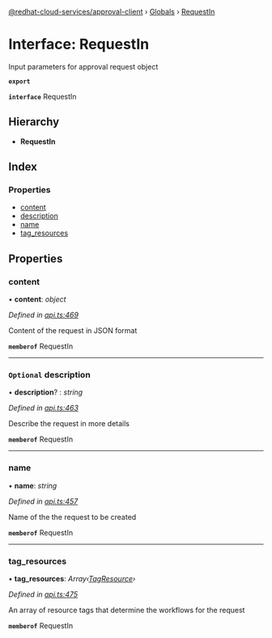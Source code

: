 [@redhat-cloud-services/approval-client](../README.md) › [Globals](../globals.md) › [RequestIn](requestin.md)

# Interface: RequestIn

Input parameters for approval request object

**`export`** 

**`interface`** RequestIn

## Hierarchy

* **RequestIn**

## Index

### Properties

* [content](requestin.md#content)
* [description](requestin.md#optional-description)
* [name](requestin.md#name)
* [tag_resources](requestin.md#tag_resources)

## Properties

###  content

• **content**: *object*

*Defined in [api.ts:469](https://github.com/RedHatInsights/javascript-clients.gi/blob/master/packages/approval/api.ts#L469)*

Content of the request in JSON format

**`memberof`** RequestIn

___

### `Optional` description

• **description**? : *string*

*Defined in [api.ts:463](https://github.com/RedHatInsights/javascript-clients.gi/blob/master/packages/approval/api.ts#L463)*

Describe the request in more details

**`memberof`** RequestIn

___

###  name

• **name**: *string*

*Defined in [api.ts:457](https://github.com/RedHatInsights/javascript-clients.gi/blob/master/packages/approval/api.ts#L457)*

Name of the the request to be created

**`memberof`** RequestIn

___

###  tag_resources

• **tag_resources**: *Array‹[TagResource](tagresource.md)›*

*Defined in [api.ts:475](https://github.com/RedHatInsights/javascript-clients.gi/blob/master/packages/approval/api.ts#L475)*

An array of resource tags that determine the workflows for the request

**`memberof`** RequestIn
